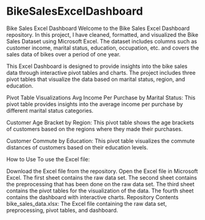 # BikeSalesExcelDashboard
Bike Sales Excel Dashboard
Welcome to the Bike Sales Excel Dashboard repository. In this project, I have cleaned, formatted, and visualized the Bike Sales Dataset using Microsoft Excel. The dataset includes columns such as customer income, marital status, education, occupation, etc. and covers the sales data of bikes over a period of one year.

This Excel Dashboard is designed to provide insights into the bike sales data through interactive pivot tables and charts. The project includes three pivot tables that visualize the data based on marital status, region, and education.

Pivot Table Visualizations
Avg Income Per Purchase by Marital Status: This pivot table provides insights into the average income per purchase by different marital status categories.

Customer Age Bracket by Region: This pivot table shows the age brackets of customers based on the regions where they made their purchases.

Customer Commute by Education: This pivot table visualizes the commute distances of customers based on their education levels.

How to Use
To use the Excel file:

Download the Excel file from the repository.
Open the Excel file in Microsoft Excel.
The first sheet contains the raw data set.
The second sheet contains the preprocessing that has been done on the raw data set.
The third sheet contains the pivot tables for the visualization of the data.
The fourth sheet contains the dashboard with interactive charts.
Repository Contents
bike_sales_data.xlsx: The Excel file containing the raw data set, preprocessing, pivot tables, and dashboard.
